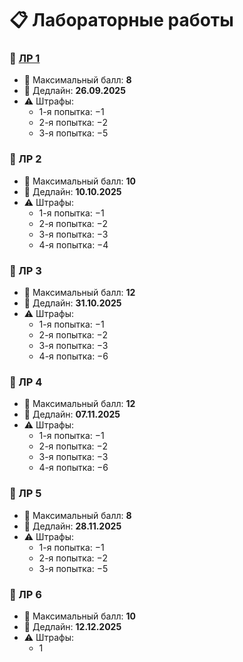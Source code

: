 # 📋 Лабораторные работы  

### 📝 [ЛР 1](https://github.com/ogrock3t/Labwork-Data-Base-ITMO/blob/main/LabWork1.md)
- 🎯 Максимальный балл: **8**  
- 📅 Дедлайн: **26.09.2025**  
- ⚠️ Штрафы:  
  - 1-я попытка: −1  
  - 2-я попытка: −2  
  - 3-я попытка: −5  

### 📝 ЛР 2  
- 🎯 Максимальный балл: **10**  
- 📅 Дедлайн: **10.10.2025**  
- ⚠️ Штрафы:  
  - 1-я попытка: −1  
  - 2-я попытка: −2  
  - 3-я попытка: −3  
  - 4-я попытка: −4  

### 📝 ЛР 3  
- 🎯 Максимальный балл: **12**  
- 📅 Дедлайн: **31.10.2025**  
- ⚠️ Штрафы:  
  - 1-я попытка: −1  
  - 2-я попытка: −2  
  - 3-я попытка: −3  
  - 4-я попытка: −6  

### 📝 ЛР 4  
- 🎯 Максимальный балл: **12**  
- 📅 Дедлайн: **07.11.2025**  
- ⚠️ Штрафы:  
  - 1-я попытка: −1  
  - 2-я попытка: −2  
  - 3-я попытка: −3  
  - 4-я попытка: −6  

### 📝 ЛР 5  
- 🎯 Максимальный балл: **8**  
- 📅 Дедлайн: **28.11.2025**  
- ⚠️ Штрафы:  
  - 1-я попытка: −1  
  - 2-я попытка: −2  
  - 3-я попытка: −5  

### 📝 ЛР 6  
- 🎯 Максимальный балл: **10**  
- 📅 Дедлайн: **12.12.2025**  
- ⚠️ Штрафы:  
  - 1
